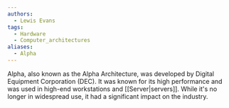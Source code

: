 ```yaml
---
authors: 
  - Lewis Evans
tags:
  - Hardware
  - Computer_architectures
aliases:
  - Alpha
---
```

Alpha, also known as the Alpha Architecture, was developed by Digital Equipment Corporation (DEC). It was known for its high performance and was used in high-end workstations and [[Server|servers]]. While it's no longer in widespread use, it had a significant impact on the industry.